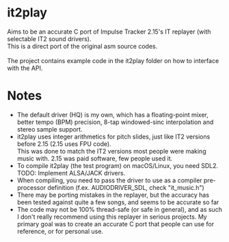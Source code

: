 # it2play
Aims to be an accurate C port of Impulse Tracker 2.15's IT replayer (with selectable IT2 sound drivers). \
This is a direct port of the original asm source codes. \
\
The project contains example code in the it2play folder on how to interface with the API.

# Notes
- The default driver (HQ) is my own, which has a floating-point mixer, better tempo (BPM) precision, 8-tap windowed-sinc interpolation and stereo sample support.
- it2play uses integer arithmetics for pitch slides, just like IT2 versions before 2.15 (2.15 uses FPU code). \
  This was done to match the IT2 versions most people were making music with. 2.15 was paid software, few people used it.
- To compile it2play (the test program) on macOS/Linux, you need SDL2. TODO: Implement ALSA/JACK drivers.
- When compiling, you need to pass the driver to use as a compiler pre-processor definition (f.ex. AUDIODRIVER_SDL, check "it_music.h")
- There may be porting mistakes in the replayer, but the accuracy has been tested against quite a few songs, and seems to be accurate so far
- The code may not be 100% thread-safe (or safe in general), and as such I don't really recommend using this replayer in serious projects.
  My primary goal was to create an accurate C port that people can use for reference, or for personal use.

